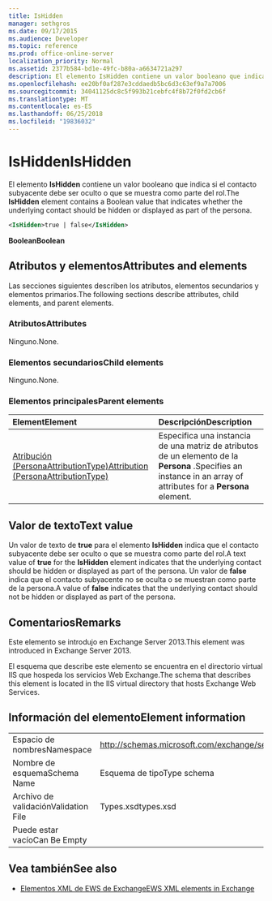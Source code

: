 ```yaml
---
title: IsHidden
manager: sethgros
ms.date: 09/17/2015
ms.audience: Developer
ms.topic: reference
ms.prod: office-online-server
localization_priority: Normal
ms.assetid: 2377b584-bd1e-49fc-b80a-a6634721a297
description: El elemento IsHidden contiene un valor booleano que indica si el contacto subyacente debe ser oculto o que se muestra como parte del rol.
ms.openlocfilehash: ee20bf0af287e3cddaedb5bc6d3c63ef9a7a7006
ms.sourcegitcommit: 34041125dc8c5f993b21cebfc4f8b72f0fd2cb6f
ms.translationtype: MT
ms.contentlocale: es-ES
ms.lasthandoff: 06/25/2018
ms.locfileid: "19836032"
---
```

# <a name="ishidden"></a><span data-ttu-id="97754-103">IsHidden</span><span class="sxs-lookup"><span data-stu-id="97754-103">IsHidden</span></span>

<span data-ttu-id="97754-104">El elemento **IsHidden** contiene un valor booleano que indica si el contacto subyacente debe ser oculto o que se muestra como parte del rol.</span><span class="sxs-lookup"><span data-stu-id="97754-104">The **IsHidden** element contains a Boolean value that indicates whether the underlying contact should be hidden or displayed as part of the persona.</span></span> 
  
```XML
<IsHidden>true | false</IsHidden>
```

 <span data-ttu-id="97754-105">**Boolean**</span><span class="sxs-lookup"><span data-stu-id="97754-105">**Boolean**</span></span>
## <a name="attributes-and-elements"></a><span data-ttu-id="97754-106">Atributos y elementos</span><span class="sxs-lookup"><span data-stu-id="97754-106">Attributes and elements</span></span>

<span data-ttu-id="97754-107">Las secciones siguientes describen los atributos, elementos secundarios y elementos primarios.</span><span class="sxs-lookup"><span data-stu-id="97754-107">The following sections describe attributes, child elements, and parent elements.</span></span>
  
### <a name="attributes"></a><span data-ttu-id="97754-108">Atributos</span><span class="sxs-lookup"><span data-stu-id="97754-108">Attributes</span></span>

<span data-ttu-id="97754-109">Ninguno.</span><span class="sxs-lookup"><span data-stu-id="97754-109">None.</span></span>
  
### <a name="child-elements"></a><span data-ttu-id="97754-110">Elementos secundarios</span><span class="sxs-lookup"><span data-stu-id="97754-110">Child elements</span></span>

<span data-ttu-id="97754-111">Ninguno.</span><span class="sxs-lookup"><span data-stu-id="97754-111">None.</span></span>
  
### <a name="parent-elements"></a><span data-ttu-id="97754-112">Elementos principales</span><span class="sxs-lookup"><span data-stu-id="97754-112">Parent elements</span></span>

|<span data-ttu-id="97754-113">**Element**</span><span class="sxs-lookup"><span data-stu-id="97754-113">**Element**</span></span>|<span data-ttu-id="97754-114">**Descripción**</span><span class="sxs-lookup"><span data-stu-id="97754-114">**Description**</span></span>|
|:-----|:-----|
|[<span data-ttu-id="97754-115">Atribución (PersonaAttributionType)</span><span class="sxs-lookup"><span data-stu-id="97754-115">Attribution (PersonaAttributionType)</span></span>](attribution-personaattributiontype.md) <br/> |<span data-ttu-id="97754-116">Especifica una instancia de una matriz de atributos de un elemento de la **Persona** .</span><span class="sxs-lookup"><span data-stu-id="97754-116">Specifies an instance in an array of attributes for a **Persona** element.</span></span>  <br/> |
   
## <a name="text-value"></a><span data-ttu-id="97754-117">Valor de texto</span><span class="sxs-lookup"><span data-stu-id="97754-117">Text value</span></span>

<span data-ttu-id="97754-118">Un valor de texto de **true** para el elemento **IsHidden** indica que el contacto subyacente debe ser oculto o que se muestra como parte del rol.</span><span class="sxs-lookup"><span data-stu-id="97754-118">A text value of **true** for the **IsHidden** element indicates that the underlying contact should be hidden or displayed as part of the persona.</span></span> <span data-ttu-id="97754-119">Un valor de **false** indica que el contacto subyacente no se oculta o se muestran como parte de la persona.</span><span class="sxs-lookup"><span data-stu-id="97754-119">A value of **false** indicates that the underlying contact should not be hidden or displayed as part of the persona.</span></span> 
  
## <a name="remarks"></a><span data-ttu-id="97754-120">Comentarios</span><span class="sxs-lookup"><span data-stu-id="97754-120">Remarks</span></span>

<span data-ttu-id="97754-121">Este elemento se introdujo en Exchange Server 2013.</span><span class="sxs-lookup"><span data-stu-id="97754-121">This element was introduced in Exchange Server 2013.</span></span>
  
<span data-ttu-id="97754-122">El esquema que describe este elemento se encuentra en el directorio virtual IIS que hospeda los servicios Web Exchange.</span><span class="sxs-lookup"><span data-stu-id="97754-122">The schema that describes this element is located in the IIS virtual directory that hosts Exchange Web Services.</span></span>
  
## <a name="element-information"></a><span data-ttu-id="97754-123">Información del elemento</span><span class="sxs-lookup"><span data-stu-id="97754-123">Element information</span></span>

|||
|:-----|:-----|
|<span data-ttu-id="97754-124">Espacio de nombres</span><span class="sxs-lookup"><span data-stu-id="97754-124">Namespace</span></span>  <br/> |http://schemas.microsoft.com/exchange/services/2006/types  <br/> |
|<span data-ttu-id="97754-125">Nombre de esquema</span><span class="sxs-lookup"><span data-stu-id="97754-125">Schema Name</span></span>  <br/> |<span data-ttu-id="97754-126">Esquema de tipo</span><span class="sxs-lookup"><span data-stu-id="97754-126">Type schema</span></span>  <br/> |
|<span data-ttu-id="97754-127">Archivo de validación</span><span class="sxs-lookup"><span data-stu-id="97754-127">Validation File</span></span>  <br/> |<span data-ttu-id="97754-128">Types.xsd</span><span class="sxs-lookup"><span data-stu-id="97754-128">types.xsd</span></span>  <br/> |
|<span data-ttu-id="97754-129">Puede estar vacío</span><span class="sxs-lookup"><span data-stu-id="97754-129">Can Be Empty</span></span>  <br/> ||
   
## <a name="see-also"></a><span data-ttu-id="97754-130">Vea también</span><span class="sxs-lookup"><span data-stu-id="97754-130">See also</span></span>



- [<span data-ttu-id="97754-131">Elementos XML de EWS de Exchange</span><span class="sxs-lookup"><span data-stu-id="97754-131">EWS XML elements in Exchange</span></span>](ews-xml-elements-in-exchange.md)

